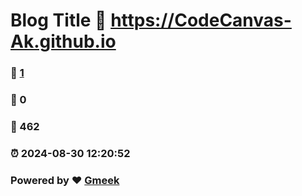 # Blog Title :link: https://CodeCanvas-Ak.github.io 
### :page_facing_up: [1](https://CodeCanvas-Ak.github.io/tag.html) 
### :speech_balloon: 0 
### :hibiscus: 462 
### :alarm_clock: 2024-08-30 12:20:52 
### Powered by :heart: [Gmeek](https://github.com/Meekdai/Gmeek)
